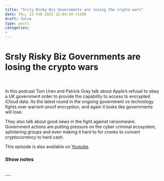 ```yaml
---
title: "Srsly Risky Biz Governments are losing the crypto wars"
date: Thu, 13 Feb 2025 12:04:43 +1100
draft: false
type: posts
categories: 
- 
---
```

# Srsly Risky Biz Governments are losing the crypto wars

<br/>

<br/>
In this podcast Tom Uren and Patrick Gray talk about Apple’s refusal to obey a UK government order to provide the capability to access to encrypted iCloud data. Its the latest round in the ongoing government vs technology fights over warrant-proof encryption, and again it looks like governments will lose.

They also talk about good news in the fight against ransomware. Government actions are putting pressure on the cyber criminal ecosystem, splintering groups and even making it hard to for crooks to convert cryptocurrency to hard cash.

This episode is also available on [Youtube](https://youtu.be/LNX1o0miA1I).

### Show notes

<br/>
---
